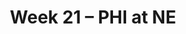 ---
layout: game
title: Week 21 – PHI at NE
season: 2017
game_id: 2017_21_PHI_NE
away_team: PHI
home_team: NE
---